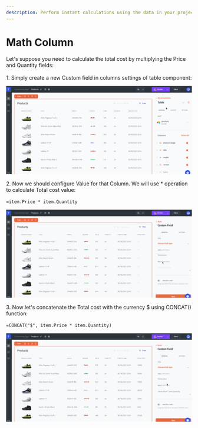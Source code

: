 ```yaml
---
description: Perform instant calculations using the data in your project
---
```


# Math Column

Let's suppose you need to calculate the total cost by multiplying the Price and Quantity fields:\
\
1\. Simply create a new Custom field in columns settings of table component:

![](../../../.gitbook/assets/testgif77.gif)

2\. Now we should configure Value for that Column. We will use \* operation to calculate Total cost value:

`=item.Price * item.Quantity`

![](../../../.gitbook/assets/testgif78.gif)

3\. Now let's concatenate the Total cost with the currency $ using CONCAT() function:&#x20;

`=CONCAT("$", item.Price * item.Quantity)`

![](../../../.gitbook/assets/testgif79.gif)


